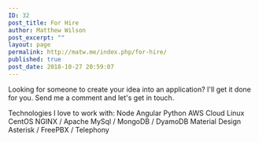```yaml
---
ID: 32
post_title: For Hire
author: Matthew Wilson
post_excerpt: ""
layout: page
permalink: http://matw.me/index.php/for-hire/
published: true
post_date: 2018-10-27 20:59:07
---
```

Looking for someone to create your idea into an application? I'll get it done for you. Send me a comment and let's get in touch.

Technologies I love to work with:
Node
Angular
Python
AWS Cloud
Linux CentOS
NGINX / Apache
MySql / MongoDB / DyamoDB
Material Design
Asterisk / FreePBX / Telephony